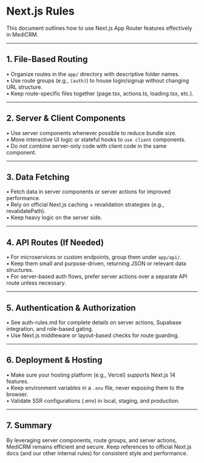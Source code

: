 # Next.js Rules

This document outlines how to use Next.js App Router features effectively in MediCRM.

---

## 1. File-Based Routing

• Organize routes in the `app/` directory with descriptive folder names.  
• Use route groups (e.g., `(auth)`) to house login/signup without changing URL structure.  
• Keep route-specific files together (page.tsx, actions.ts, loading.tsx, etc.).

---

## 2. Server & Client Components

• Use server components whenever possible to reduce bundle size.  
• Move interactive UI logic or stateful hooks to `use client` components.  
• Do not combine server-only code with client code in the same component.

---

## 3. Data Fetching

• Fetch data in server components or server actions for improved performance.  
• Rely on official Next.js caching + revalidation strategies (e.g., revalidatePath).  
• Keep heavy logic on the server side.

---

## 4. API Routes (If Needed)

• For microservices or custom endpoints, group them under `app/api/`.  
• Keep them small and purpose-driven, returning JSON or relevant data structures.  
• For server-based auth flows, prefer server actions over a separate API route unless necessary.

---

## 5. Authentication & Authorization

• See auth-rules.md for complete details on server actions, Supabase integration, and role-based gating.  
• Use Next.js middleware or layout-based checks for route guarding.

---

## 6. Deployment & Hosting

• Make sure your hosting platform (e.g., Vercel) supports Next.js 14 features.  
• Keep environment variables in a `.env` file, never exposing them to the browser.  
• Validate SSR configurations (.env) in local, staging, and production.

---

## 7. Summary

By leveraging server components, route groups, and server actions, MediCRM remains efficient and secure. Keep references to official Next.js docs (and our other internal rules) for consistent style and performance.